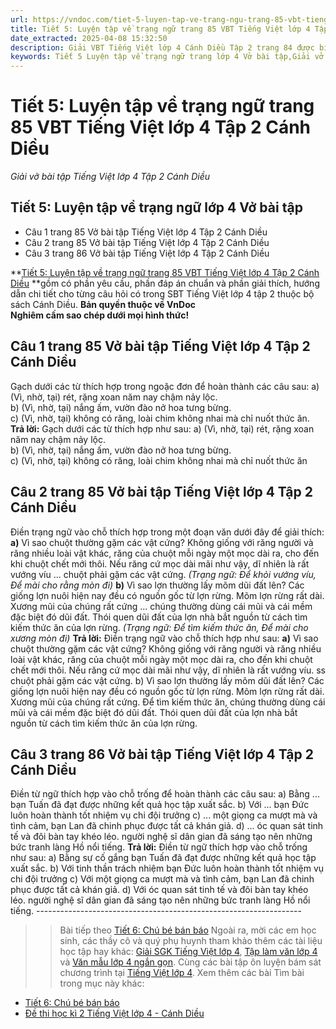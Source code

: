 ```yaml
---
url: https://vndoc.com/tiet-5-luyen-tap-ve-trang-ngu-trang-85-vbt-tieng-viet-lop-4-tap-2-canh-dieu-315119
title: Tiết 5: Luyện tập về trạng ngữ trang 85 VBT Tiếng Việt lớp 4 Tập 2 Cánh Diều - Giải vở bài tập Tiếng Việt lớp 4 Tập 2 Cánh Diều - VnDoc.com
date_extracted: 2025-04-08 15:32:50
description: Giải VBT Tiếng Việt lớp 4 Cánh Diều Tập 2 trang 84 được biên soạn nhằm giúp các em HS đạt kết quả tốt trong quá trình làm bài tập và học tập môn Tiếng Việt lớp 4.
keywords: Tiết 5 Luyện tập về trạng ngữ trang lớp 4 Vở bài tập,Giải vở bài tập Tiếng Việt lớp 4 Tiết 5 Luyện tập về trạng ngữ,Tiết 5 Luyện tập về trạng ngữ lớp 4,giải bài Tiết 5 Luyện tập về trạng ngữ lớp 4,tiếng việt lớp 4 Tiết 5 Luyện tập về trạng ngữ,tiếng việt lớp 4,tiếng việt lớp 4 Cánh Diều,vở bài tập tiếng việt lớp 4,sách tiếng việt lớp 4,bài tập tiếng việt lớp 4,giải bài tập tiếng việt lớp 4,tiếng việt lớp 4 tập 2
---
```


# Tiết 5: Luyện tập về trạng ngữ trang 85 VBT Tiếng Việt lớp 4 Tập 2 Cánh Diều
 _Giải vở bài tập Tiếng Việt lớp 4 Tập 2 Cánh Diều_
## **Tiết 5: Luyện tập về trạng ngữ lớp 4 Vở bài tập**
  * Câu 1 trang 85 Vở bài tập Tiếng Việt lớp 4 Tập 2 Cánh Diều
  * Câu 2 trang 85 Vở bài tập Tiếng Việt lớp 4 Tập 2 Cánh Diều
  * Câu 3 trang 86 Vở bài tập Tiếng Việt lớp 4 Tập 2 Cánh Diều

**[Tiết 5: Luyện tập về trạng ngữ trang 85 VBT Tiếng Việt lớp 4 Tập 2 Cánh Diều](<https://vndoc.com/tiet-5-luyen-tap-ve-trang-ngu-trang-85-vbt-tieng-viet-lop-4-tap-2-canh-dieu-315119>) **gồm có phần yêu cầu, phần đáp án chuẩn và phần giải thích, hướng dẫn chi tiết cho từng câu hỏi có trong SBT Tiếng Việt lớp 4 tập 2 thuộc bộ  sách Cánh Diều.
**Bản quyền thuộc về VnDoc**   
**Nghiêm cấm sao chép dưới mọi hình thức\!**
## **Câu 1 trang 85 Vở bài tập Tiếng Việt lớp 4 Tập 2 Cánh Diều**
Gạch dưới các từ thích hợp trong ngoặc đơn để hoàn thành các câu sau:
a\) \(Vì, nhờ, tại\) rét, rặng xoan năm nay chậm nảy lộc.  
b\) \(Vì, nhờ, tại\) nắng ấm, vườn đào nở hoa tưng bừng.  
c\) \(Vì, nhờ, tại\) không có răng, loài chim không nhai mà chỉ nuốt thức ăn.
**Trả lời:** Gạch dưới các từ thích hợp như sau:
a\) \(Vì, nhờ, tại\) rét, rặng xoan năm nay chậm nảy lộc.  
b\) \(Vì, nhờ, tại\) nắng ấm, vườn đào nở hoa tưng bừng.  
c\) \(Vì, nhờ, tại\) không có răng, loài chim không nhai mà chỉ nuốt thức ăn
## **Câu 2 trang 85 Vở bài tập Tiếng Việt lớp 4 Tập 2 Cánh Diều**
Điền trạng ngữ vào chỗ thích hợp trong một đoạn văn dưới đây để giải thích:
**a\)** Vì sao chuột thường gặm các vật cứng?
Không giống với răng người và răng nhiều loài vật khác, răng của chuột mỗi ngày một mọc dài ra, cho đến khi chuột chết mới thôi. Nếu răng cứ mọc dài mãi như vậy, dĩ nhiên là rất vướng víu ... chuột phải gặm các vật cứng.
_\(Trạng ngữ: Để khỏi vướng víu, Để mài cho rằng mòn đi\)_
**b\)** Vì sao lợn thường lấy mõm dũi đất lên?
Các giống lợn nuôi hiện nay đều có nguồn gốc từ lợn rừng. Mõm lợn rừng rất dài. Xương mũi của chúng rất cứng ... chúng thường dùng cái mũi và cái mềm đặc biệt đó dũi đất. Thói quen dũi đất của lợn nhà bắt nguồn từ cách tìm kiếm thức ăn của lợn rừng.
_\(Trạng ngữ: Để tìm kiếm thức ăn, Để mài cho xương mòn đi\)_
**Trả lời:** Điền trạng ngữ vào chỗ thích hợp như sau:
**a\)** Vì sao chuột thường gặm các vật cứng?
Không giống với răng người và răng nhiều loài vật khác, răng của chuột mỗi ngày một mọc dài ra, cho đến khi chuột chết mới thôi. Nếu răng cứ mọc dài mãi như vậy, dĩ nhiên là rất vướng víu. ss chuột phải gặm các vật cứng.
b\) Vì sao lợn thường lấy mõm dũi đất lên?
Các giống lợn nuôi hiện nay đều có nguồn gốc từ lợn rừng. Mõm lợn rừng rất dài. Xương mũi của chúng rất cứng. Để tìm kiếm thức ăn, chúng thường dùng cái mũi và cái mềm đặc biệt đó dũi đất. Thói quen dũi đất của lợn nhà bắt nguồn từ cách tìm kiếm thức ăn của lợn rừng.
## **Câu 3 trang 86 Vở bài tập Tiếng Việt lớp 4 Tập 2 Cánh Diều**
Điền từ ngữ thích hợp vào chỗ trống để hoàn thành các câu sau:
a\) Bằng ... bạn Tuấn đã đạt được những kết quả học tập xuất sắc.
b\) Với ... bạn Đức luôn hoàn thành tốt nhiệm vụ chi đội trưởng
c\) ... một giọng ca mượt mà và tình cảm, bạn Lan đã chinh phục được tất cả khán giả.
d\) ... óc quan sát tinh tế và đôi bàn tay khéo léo. người nghệ sĩ dân gian đã sáng tạo nên những bức tranh làng Hồ nổi tiếng.
**Trả lời:** Điền từ ngữ thích hợp vào chỗ trống như sau:
a\) Bằng sự cố gắng bạn Tuấn đã đạt được những kết quả học tập xuất sắc.
b\) Với tinh thần trách nhiệm bạn Đức luôn hoàn thành tốt nhiệm vụ chi đội trưởng
c\) Với một giọng ca mượt mà và tình cảm, bạn Lan đã chinh phục được tất cả khán giả.
d\) Với óc quan sát tinh tế và đôi bàn tay khéo léo. người nghệ sĩ dân gian đã sáng tạo nên những bức tranh làng Hồ nổi tiếng.
\------------------------------------------------------------------
>> Bài tiếp theo [Tiết 6: Chú bé bán báo](<https://vndoc.com/tiet-6-chu-be-ban-bao-trang-86-vbt-tieng-viet-lop-4-tap-2-canh-dieu-315122>)
Ngoài ra, mời các em học sinh, các thầy cô và quý phụ huynh tham khảo thêm các tài liệu học tập hay khác: [Giải SGK Tiếng Việt lớp 4](<https://vndoc.com/tieng-viet-lop4>), [Tập làm văn lớp 4](<https://vndoc.com/tap-lam-van-lop4>) và [Văn mẫu lớp 4 ngắn gọn](<https://vndoc.com/van-mieu-ta-lop4>). Cùng các bài tập ôn luyện bám sát chương trình tại [Tiếng Việt lớp 4](<https://vndoc.com/tieng-viet-lop4>).
Xem thêm các bài Tìm bài trong mục này khác:
  * [Tiết 6: Chú bé bán báo](</tiet-6-chu-be-ban-bao-trang-86-vbt-tieng-viet-lop-4-tap-2-canh-dieu-315122>)
  * [Đề thi học kì 2 Tiếng Việt lớp 4 - Cánh Diều](<https://vndoc.com/de-thi-hoc-ki-2-lop-4-mon-tieng-viet>)

